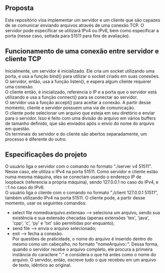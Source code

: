 ## Proposta
Este repositório visa implementar um servidor e um cliente que são capazes de se comunicar enviando arquivos através de uma conexão TCP. O servidor pode especificar se utilizará IPv4 ou IPv6, bem como especificar a porta (nesse caso, settada para 51511 para fins de avaliação).

## Funcionamento de uma conexão entre servidor e cliente TCP
Inicialmente, um servidor é inicializado. Ele cria um socket utilizando uma porta, e usa a função bind() para utilizar o socket criado em suas conexões. O servidor, então, usa a função listen(), e espera algum cliente requerer uma conexão.  
O cliente então, é inicializado, referencia o IP e a porta que o servidor está utilizando e usa a função connect() para se conectar ao servidor.  
O servidor usa a função accept() para aceitar a conexão. A partir desse momento, cliente e servidor possuem uma via de comunicação.  
O cliente pode selecionar um arquivo que esteja em seu diretório e enviar para o servidor. Isso é feito com uma divisão do arquivo em vários buffers de tamanho definido, que são enviados após o envio do nome do arquivo em questão.  
Os terminais do servidor e do cliente são abertos separadamente, um processo é diferente do outro.

## Especificações do projeto
O usuário liga o servidor com o comando no formato "./server v4 51511". Nesse caso, ele utiliza o IPv4 na porta 51511. Como servidor e cliente estão numa mesma máquina, eles se conectam usando o endereço IP de loopback (referencia a própria máquina), sendo 127.0.0.1 no caso do IPv4, e ::1 no caso do IPv6.  
O usuário liga o cliente com o comando no formato "./client 127.0.0.1 51511", também utilizando IPv4 na porta 51511. O cliente pode, a partir desse momento, usar os seguintes comandos:  
- select file nomedoarquivo.extensao --> seleciona um arquivo, sendo sua existência e sua extensão checadas (apenas extensões 'tex', 'java', 'cpp', 'c', 'py' e 'txt' são permitidas por enquanto);
- send file --> envia o arquivo selecionado;
- exit --> fecha a conexão.  
Por questões de praticidade, o nome do arquivo é inserido dentro do mesmo como um cabeçalho, no formato "nomeArquivo::". Dessa forma, quando o servidor recebe o arquivo completo, ele procura a primeira instância do caractere ":" e considera o que há antes como o nome do arquivo. O servidor, então, escreve tudo o que recebeu em um arquivo de texto, idêntico ao original.
